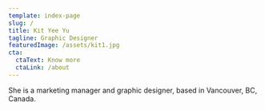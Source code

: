```yaml
---
template: index-page
slug: /
title: Kit Yee Yu
tagline: Graphic Designer
featuredImage: /assets/kit1.jpg
cta:
  ctaText: Know more
  ctaLink: /about
---
```

She is a marketing manager and graphic designer, based in Vancouver, BC, Canada.
